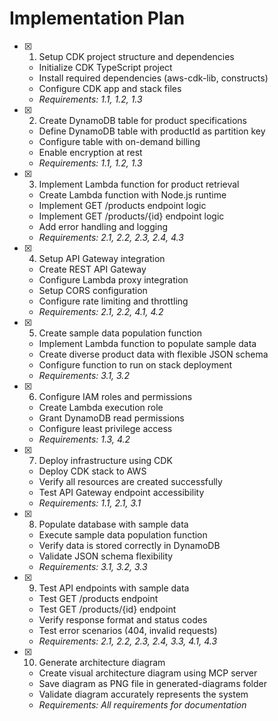 # Implementation Plan

- [x] 1. Setup CDK project structure and dependencies
    - Initialize CDK TypeScript project
    - Install required dependencies (aws-cdk-lib, constructs)
    - Configure CDK app and stack files
    - _Requirements: 1.1, 1.2, 1.3_

- [x] 2. Create DynamoDB table for product specifications
    - Define DynamoDB table with productId as partition key
    - Configure table with on-demand billing
    - Enable encryption at rest
    - _Requirements: 1.1, 1.2, 1.3_

- [x] 3. Implement Lambda function for product retrieval
    - Create Lambda function with Node.js runtime
    - Implement GET /products endpoint logic
    - Implement GET /products/{id} endpoint logic
    - Add error handling and logging
    - _Requirements: 2.1, 2.2, 2.3, 2.4, 4.3_

- [x] 4. Setup API Gateway integration
    - Create REST API Gateway
    - Configure Lambda proxy integration
    - Setup CORS configuration
    - Configure rate limiting and throttling
    - _Requirements: 2.1, 2.2, 4.1, 4.2_

- [x] 5. Create sample data population function
    - Implement Lambda function to populate sample data
    - Create diverse product data with flexible JSON schema
    - Configure function to run on stack deployment
    - _Requirements: 3.1, 3.2_

- [x] 6. Configure IAM roles and permissions
    - Create Lambda execution role
    - Grant DynamoDB read permissions
    - Configure least privilege access
    - _Requirements: 1.3, 4.2_

- [x] 7. Deploy infrastructure using CDK
    - Deploy CDK stack to AWS
    - Verify all resources are created successfully
    - Test API Gateway endpoint accessibility
    - _Requirements: 1.1, 2.1, 3.1_

- [x] 8. Populate database with sample data
    - Execute sample data population function
    - Verify data is stored correctly in DynamoDB
    - Validate JSON schema flexibility
    - _Requirements: 3.1, 3.2, 3.3_

- [x] 9. Test API endpoints with sample data
    - Test GET /products endpoint
    - Test GET /products/{id} endpoint
    - Verify response format and status codes
    - Test error scenarios (404, invalid requests)
    - _Requirements: 2.1, 2.2, 2.3, 2.4, 3.3, 4.1, 4.3_

- [x] 10. Generate architecture diagram
    - Create visual architecture diagram using MCP server
    - Save diagram as PNG file in generated-diagrams folder
    - Validate diagram accurately represents the system
    - _Requirements: All requirements for documentation_
